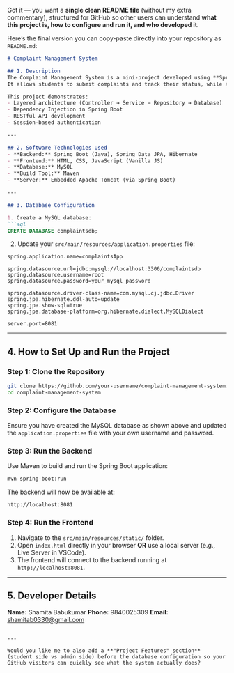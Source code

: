 Got it — you want a **single clean README file** (without my extra commentary), structured for GitHub so other users can understand **what this project is, how to configure and run it, and who developed it**.

Here’s the final version you can copy-paste directly into your repository as `README.md`:

````markdown
# Complaint Management System

## 1. Description
The Complaint Management System is a mini-project developed using **Spring Boot**, **MySQL**, and a simple **HTML/CSS/JavaScript** frontend.  
It allows students to submit complaints and track their status, while an admin can view all complaints and update their resolution status.

This project demonstrates:
- Layered architecture (Controller → Service → Repository → Database)  
- Dependency Injection in Spring Boot  
- RESTful API development  
- Session-based authentication  

---

## 2. Software Technologies Used
- **Backend:** Spring Boot (Java), Spring Data JPA, Hibernate  
- **Frontend:** HTML, CSS, JavaScript (Vanilla JS)  
- **Database:** MySQL  
- **Build Tool:** Maven  
- **Server:** Embedded Apache Tomcat (via Spring Boot)  

---

## 3. Database Configuration

1. Create a MySQL database:
```sql
CREATE DATABASE complaintsdb;
````

2. Update your `src/main/resources/application.properties` file:

```properties
spring.application.name=complaintsApp

spring.datasource.url=jdbc:mysql://localhost:3306/complaintsdb
spring.datasource.username=root
spring.datasource.password=your_mysql_password

spring.datasource.driver-class-name=com.mysql.cj.jdbc.Driver
spring.jpa.hibernate.ddl-auto=update
spring.jpa.show-sql=true
spring.jpa.database-platform=org.hibernate.dialect.MySQLDialect

server.port=8081
```

---

## 4. How to Set Up and Run the Project

### Step 1: Clone the Repository

```bash
git clone https://github.com/your-username/complaint-management-system.git
cd complaint-management-system
```

### Step 2: Configure the Database

Ensure you have created the MySQL database as shown above and updated the `application.properties` file with your own username and password.

### Step 3: Run the Backend

Use Maven to build and run the Spring Boot application:

```bash
mvn spring-boot:run
```

The backend will now be available at:

```
http://localhost:8081
```

### Step 4: Run the Frontend

1. Navigate to the `src/main/resources/static/` folder.
2. Open `index.html` directly in your browser **OR** use a local server (e.g., Live Server in VSCode).
3. The frontend will connect to the backend running at `http://localhost:8081`.

---

## 5. Developer Details

**Name:** Shamita Babukumar
**Phone:** 9840025309
**Email:** [shamitab0330@gmail.com](mailto:shamitab0330@gmail.com)

```

---

Would you like me to also add a **"Project Features" section** (student side vs admin side) before the database configuration so your GitHub visitors can quickly see what the system actually does?
```

